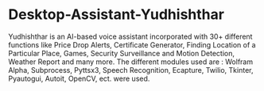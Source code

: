 # Desktop-Assistant-Yudhishthar
Yudhishthar is an AI-based voice assistant incorporated with 30+ different functions like Price Drop Alerts, Certificate Generator, Finding Location of a Particular Place, Games, Security Surveillance and Motion Detection, Weather Report and many more. 
The different modules used are : Wolfram Alpha, Subprocess, Pyttsx3, Speech Recognition, Ecapture, Twilio, Tkinter, Pyautogui, Autoit, OpenCV, ect. were used.
